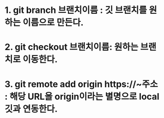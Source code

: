 # 1. git branch 브랜치이름 : 깃 브랜치를 원하는 이름으로 만든다.

# 2. git checkout 브랜치이름: 원하는 브랜치로 이동한다.

# 3. git remote add origin https://~주소 : 해당 URL을 origin이라는 별명으로 local 깃과 연동한다.
